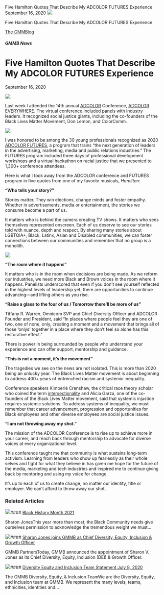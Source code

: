 



Five Hamilton Quotes That Describe My ADCOLOR FUTURES Experience
September 16, 2020
![](data:image/gif;base64,R0lGODlhAQABAAAAACH5BAEKAAEALAAAAAABAAEAAAICTAEAOw==)![](https://www.gmmb.com/wp-content/uploads/2020/11/Sonya-Doodle-FUTURES.jpg)



Five Hamilton Quotes That Describe My ADCOLOR FUTURES Experience





 [The GMMBlog](/blog/)



##### GMMB News

 Five Hamilton Quotes That Describe My ADCOLOR FUTURES Experience
================================================================


September 16, 2020



![](data:image/gif;base64,R0lGODlhAQABAAAAACH5BAEKAAEALAAAAAABAAEAAAICTAEAOw==)![](https://www.gmmb.com/wp-content/uploads/2020/11/Sonya-Doodle-FUTURES-552x552.jpg) 


Last week I attended the 14th annual [ADCOLOR](http://adcolor.org/futures/) Conference, [ADCOLOR EVERYWHERE](http://adcolor.org/futures/). The virtual conference included panels with industry leaders. It recognized social justice giants, including the co-founders of the Black Lives Matter Movement, Don Lemon, and ColorComm.


![](data:image/gif;base64,R0lGODlhAQABAAAAACH5BAEKAAEALAAAAAABAAEAAAICTAEAOw==)![](https://www.gmmb.com/wp-content/uploads/Developing-Successful-Mentoring-Relationship-1-1024x586.png)


I was honored to be among the 30 young professionals recognized as 2020 [ADCOLOR FUTURES](http://adcolor.org/futures/), a program that trains “the next generation of leaders in the advertising, marketing, media and public relations industries.” The FUTURES program included three days of professional development workshops and a virtual hackathon on racial justice that we presented to 1,300+ conference attendees.


Here is what I took away from the ADCOLOR conference and FUTURES program in five quotes from one of my favorite musicals, *Hamilton*:


**“Who tells your story?”**


Stories matter. They win elections, change minds and foster empathy. Whether in advertisements, media or entertainment, the stories we consume become a part of us.


It matters who is behind the camera creating TV shows. It matters who sees themselves represented onscreen. Each of us deserve to see our stories told with nuance, depth and respect. By sharing many stories about LGBTQIA+, Black, Latinx, Asian and Disabled communities, we can foster connections between our communities and remember that no group is a monolith.


![](data:image/gif;base64,R0lGODlhAQABAAAAACH5BAEKAAEALAAAAAABAAEAAAICTAEAOw==)![](https://www.gmmb.com/wp-content/uploads/ADCOLOR-Conference-1-1024x466.png)


**“The room where it happens”**  

It matters who is in the room when decisions are being made. As we reform our industries, we need more Black and Brown voices in the room where it happens. Panelists underscored that even if you don’t see yourself reflected in the highest levels of leadership yet, there are opportunities to continue advancing—and lifting others as you rise.


**“Raise a glass to the four of us / Tomorrow there’ll be more of us”**


Tiffany R. Warren, Omnicom SVP and Chief Diversity Officer and ADCOLOR Founder and President, said “In places where people feel they are one of two, one of none, only, creating a moment and a movement that brings all of those ‘onlys’ together in a place where they don’t feel so alone has this restorative effect.”


There is power in being surrounded by people who understand your experience and can offer support, mentorship and guidance.


**“This is not a moment, it’s the movement”**


The tragedies we see on the news are not isolated. This is more than 2020 being an unlucky year. The Black Lives Matter movement is about beginning to address 400+ years of entrenched racism and systemic inequality.


Conference speakers Kimberlé Crenshaw, the critical race theory scholar who coined the term [intersectionality](https://www.vox.com/the-highlight/2019/5/20/18542843/intersectionality-conservatism-law-race-gender-discrimination) and Alicia Garza, one of the co-founders of the Black Lives Matter movement, said that systemic injustice requires systemic solutions. To address systems of inequality, we must remember that career advancement, progression and opportunities for Black employees and other diverse employees are social justice issues.


**“I am not throwing away my shot.”** 


The mission of the ADCOLOR Conference is to rise up to achieve more in your career, and reach back through mentorship to advocate for diverse voices at every organizational level.


This conference taught me that community is what sustains long-term activism. Learning from leaders who show up fearlessly as their whole selves and fight for what they believe in has given me hope for the future of the media, marketing and tech industries and inspired me to continue giving back by mentoring and using my voice for change.


It’s up to each of us to create change, no matter our identity, title or employer. We can’t afford to throw away our shot.









### Related Articles

![](data:image/gif;base64,R0lGODlhAQABAAAAACH5BAEKAAEALAAAAAABAAEAAAICTAEAOw==)![](https://www.gmmb.com/wp-content/uploads/2021/02/Black_History_Month-05-380x200.jpg)#### [Black History Month 2021](https://www.gmmb.com/news/bhm-2021/)

Sharon JonesThis year more than most, the Black Community needs give ourselves permission to acknowledge the tremendous weight we must…

![](data:image/gif;base64,R0lGODlhAQABAAAAACH5BAEKAAEALAAAAAABAAEAAAICTAEAOw==)![](https://www.gmmb.com/wp-content/uploads/2021/01/GMMB-Logo-1-380x200.png)#### [Sharon Jones joins GMMB as Chief Diversity, Equity, Inclusion & Growth Officer](https://www.gmmb.com/news/sharon-jones-joins-gmmb/)

GMMB PartnersToday, GMMB announced the appointment of Sharon V. Jones as its Chief Diversity, Equity, Inclusion (DEI) & Growth Officer.

![](data:image/gif;base64,R0lGODlhAQABAAAAACH5BAEKAAEALAAAAAABAAEAAAICTAEAOw==)![](https://www.gmmb.com/wp-content/uploads/2020/11/GMMB-default-image-380x200.jpg)#### [Diversity Equity and Inclusion Team Statement July 8, 2020](https://www.gmmb.com/news/diversity-equity-and-inclusion-team-statement-july-8-2020/)

The GMMB Diversity, Equity, & Inclusion TeamWe are the Diversity, Equity, and Inclusion team at GMMB. We represent the many levels, teams, ethnicities, identities and…




